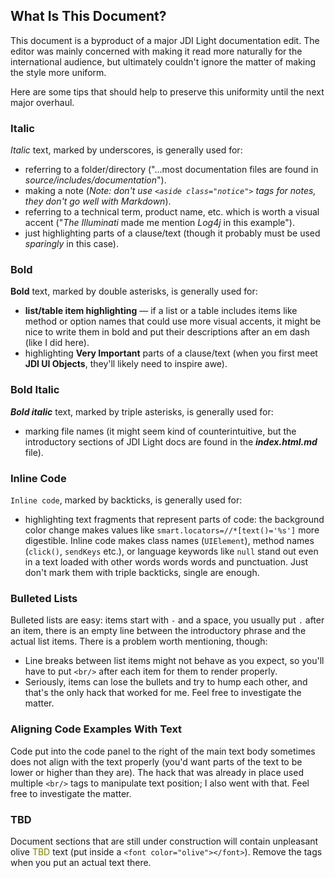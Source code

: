 ## What Is This Document?

This document is a byproduct of a major JDI Light documentation edit. The editor was mainly concerned with making it read more naturally for the international audience, but ultimately couldn't ignore the matter of making the style more uniform.

Here are some tips that should help to preserve this uniformity until the next major overhaul.

### Italic

_Italic_ text, marked by underscores, is generally used for:

- referring to a folder/directory ("...most documentation files are found in _source/includes/documentation_").
- making a note (_Note: don't use `<aside class="notice">` tags for notes, they don't go well with Markdown_).
- referring to a technical term, product name, etc. which is worth a visual accent ("_The Illuminati_ made me mention _Log4j_ in this example").
- just highlighting parts of a clause/text (though it probably must be used _sparingly_ in this case).

### Bold

**Bold** text, marked by double asterisks, is generally used for: 

- **list/table item highlighting** — if a list or a table includes items like method or option names that could use more visual accents, it might be nice to write them in bold and put their descriptions after an em dash (like I did here).
- highlighting **Very Important** parts of a clause/text (when you first meet **JDI UI Objects**, they'll likely need to inspire awe).

### Bold Italic

***Bold italic*** text, marked by triple asterisks, is generally used for: 

- marking file names (it might seem kind of counterintuitive, but the introductory sections of JDI Light docs are found in the ***index.html.md*** file).

### Inline Code

`Inline code`, marked by backticks, is generally used for:

- highlighting text fragments that represent parts of code: the background color change makes values like `smart.locators=//*[text()='%s']` more digestible. Inline code makes class names (`UIElement`), method names (`click()`, `sendKeys` etc.), or language keywords like `null` stand out even in a text loaded with other words words words and punctuation. Just don't mark them with triple backticks, single are enough.

### Bulleted Lists

Bulleted lists are easy: items start with  `-` and a space, you usually put `.` after an item, there is an empty line between the introductory phrase and the actual list items. There is a problem worth mentioning, though:

- Line breaks between list items might not behave as you expect, so you'll have to put `<br/>` after each item for them to render properly.<br/>
- Seriously, items can lose the bullets and try to hump each other, and that's the only hack that worked for me. Feel free to investigate the matter.<br/>

### Aligning Code Examples With Text

Code put into the code panel to the right of the main text body sometimes does not align with the text properly (you'd want parts of the text to be lower or higher than they are). The hack that was already in place used multiple `<br/>` tags to manipulate text position; I also went with that. Feel free to investigate the matter.

### TBD 

Document sections that are still under construction will contain unpleasant olive <font color="olive">TBD</font> text (put inside a `<font color="olive"></font>`). Remove the tags when you put an actual text there.
